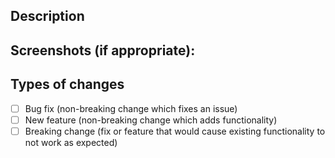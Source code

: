 <!--- Provide a general summary of your changes in the Title above -->

## Description

<!--- Describe your changes in detail -->

## Screenshots (if appropriate):

## Types of changes

<!--- What types of changes does your code introduce? Put an `x` in all the boxes that apply: -->

- [ ] Bug fix (non-breaking change which fixes an issue)
- [ ] New feature (non-breaking change which adds functionality)
- [ ] Breaking change (fix or feature that would cause existing functionality to not work as expected)

<!-- Note: Also please make sure the console is empty at production and there are no eslint warnings -->
